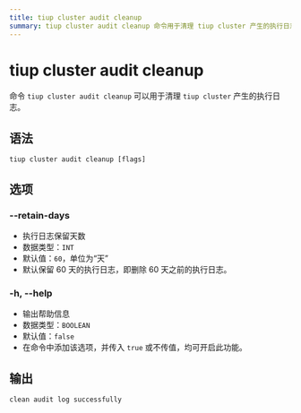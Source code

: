 ```yaml
---
title: tiup cluster audit cleanup
summary: tiup cluster audit cleanup 命令用于清理 tiup cluster 产生的执行日志。--retain-days 选项用于设置执行日志保留天数，默认值为 60 天。-h, --help 选项用于输出帮助信息。执行命令后会输出 "clean audit log successfully"。
---
```


# tiup cluster audit cleanup

命令 `tiup cluster audit cleanup` 可以用于清理 `tiup cluster` 产生的执行日志。

## 语法

```shell
tiup cluster audit cleanup [flags]
```

## 选项

### --retain-days

- 执行日志保留天数
- 数据类型：`INT`
- 默认值：`60`，单位为“天”
- 默认保留 60 天的执行日志，即删除 60 天之前的执行日志。

### -h, --help

- 输出帮助信息
- 数据类型：`BOOLEAN`
- 默认值：`false`
- 在命令中添加该选项，并传入 `true` 或不传值，均可开启此功能。

## 输出

```shell
clean audit log successfully
```